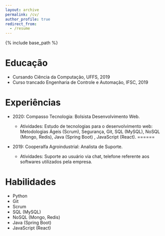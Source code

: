 ```yaml
---
layout: archive
permalink: /cv/
author_profile: true
redirect_from:
  - /resume
---
```


{% include base_path %}

Educação
======
* Cursando Ciência da Computação, UFFS, 2019
* Curso trancado Engenharia de Controle e Automação, IFSC, 2019


Experiências
======
* 2020: Compasso Tecnologia: Bolsista  Desenvolvimento Web.
   * Atividades: Estudo de tecnologias para o desenvolvimento web: Metodologias Ágeis (Scrum), 
                 Segurança, Git, SQL (MySQL), NoSQL (Mongo, Redis), Java (Spring Boot) , JavaScript (React).
======         

* 2019: Cooperalfa Agroindustrial: Analista de Suporte.
   * Atividades: Suporte ao usuário via chat, telefone referente aos softwares utilizados pela empresa.
                 

Habilidades
======
* Python
* Git
* Scrum
* SQL (MySQL)
* NoSQL (Mongo, Redis)
* Java (Spring Boot)
* JavaScript (React)





